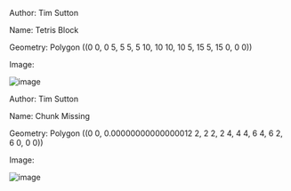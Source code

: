 Author: Tim Sutton

Name: Tetris Block

Geometry: Polygon ((0 0, 0 5, 5 5, 5 10, 10 10, 10 5, 15 5, 15 0, 0 0))

Image: 

![image](https://user-images.githubusercontent.com/178003/80532217-b77f6a00-8993-11ea-8a75-cfc63d16b869.png)

Author: Tim Sutton

Name: Chunk Missing

Geometry: Polygon ((0 0, 0.00000000000000012 2, 2 2, 2 4, 4 4, 6 4, 6 2, 6 0, 0 0))

Image:

![image](https://user-images.githubusercontent.com/178003/80534475-3629d680-8997-11ea-8ce0-a893cc3779f7.png)

